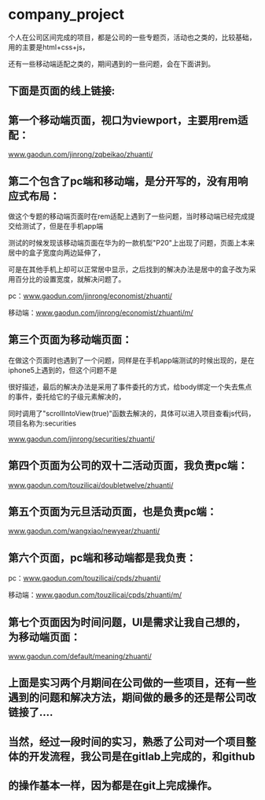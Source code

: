 # company_project
个人在公司区间完成的项目，都是公司的一些专题页，活动也之类的，比较基础，用的主要是html+css+js，

还有一些移动端适配之类的，期间遇到的一些问题，会在下面讲到。

## 下面是页面的线上链接:

## 第一个移动端页面，视口为viewport，主要用rem适配：

www.gaodun.com/jinrong/zqbeikao/zhuanti/

## 第二个包含了pc端和移动端，是分开写的，没有用响应式布局：

做这个专题的移动端页面时在rem适配上遇到了一些问题，当时移动端已经完成提交给测试了，但是在手机app端

测试的时候发现该移动端页面在华为的一款机型"P20"上出现了问题，页面上本来居中的盒子宽度向两边延伸了，

可是在其他手机上却可以正常居中显示，之后找到的解决办法是居中的盒子改为采用百分比的设置宽度，就解决问题了。

pc：www.gaodun.com/jinrong/economist/zhuanti/

移动端：www.gaodun.com/jinrong/economist/zhuanti/m/

## 第三个页面为移动端页面：

在做这个页面时也遇到了一个问题，同样是在手机app端测试的时候出现的，是在iphone5上遇到的，但这个问题不是

很好描述，最后的解决办法是采用了事件委托的方式，给body绑定一个失去焦点的事件，委托给它的子级元素解决的，

同时调用了"scrollIntoView(true)"函数去解决的，具体可以进入项目查看js代码，项目名称为:securities

www.gaodun.com/jinrong/securities/zhuanti/

## 第四个页面为公司的双十二活动页面，我负责pc端：

www.gaodun.com/touzilicai/doubletwelve/zhuanti/

## 第五个页面为元旦活动页面，也是负责pc端：

www.gaodun.com/wangxiao/newyear/zhuanti/

## 第六个页面，pc端和移动端都是我负责：

pc：www.gaodun.com/touzilicai/cpds/zhuanti/

移动端：www.gaodun.com/touzilicai/cpds/zhuanti/m/

## 第七个页面因为时间问题，UI是需求让我自己想的，为移动端页面：

www.gaodun.com/default/meaning/zhuanti/

## 上面是实习两个月期间在公司做的一些项目，还有一些遇到的问题和解决方法，期间做的最多的还是帮公司改链接了....

## 当然，经过一段时间的实习，熟悉了公司对一个项目整体的开发流程，我公司是在gitlab上完成的，和github

## 的操作基本一样，因为都是在git上完成操作。

